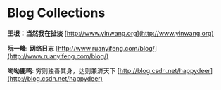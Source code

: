 # Blog Collections

__王垠：当然我在扯淡__ [http://www.yinwang.org](http://www.yinwang.org)

__阮一峰: 网络日志__ [http://www.ruanyifeng.com/blog/](http://www.ruanyifeng.com/blog/)

__呦呦鹿鸣__: 穷则独善其身，达则兼济天下 [http://blog.csdn.net/happydeer](http://blog.csdn.net/happydeer)